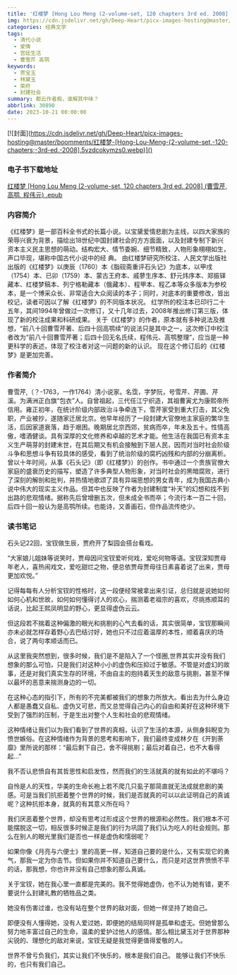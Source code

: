 ```yaml
---
title: '红楼梦 [Hong Lou Meng (2-volume-set, 120 chapters 3rd ed. 2008] (曹雪芹, 高鹗, 程伟元) 书评'
img: https://cdn.jsdelivr.net/gh/Deep-Heart/picx-images-hosting@master/boomments/红楼梦-[Hong-Lou-Meng-(2-volume-set,-120-chapters;-3rd-ed.-2008].5vzdcokymzs0.webp
categories: 经典文学
tags:
  - 清代小说
  - 爱情
  - 宫廷生活
  - 曹雪芹 高鹗
keywords:
  - 贾宝玉
  - 林黛玉
  - 荣府
  - 封建社会
summary: 都云作者痴，谁解其中味？
abbrlink: 30890
date: 2023-10-21 00:00:00
---
```


[![封面](https://cdn.jsdelivr.net/gh/Deep-Heart/picx-images-hosting@master/boomments/红楼梦-[Hong-Lou-Meng-(2-volume-set,-120-chapters;-3rd-ed.-2008].5vzdcokymzs0.webp)]()
### 电子书下载地址
[红楼梦 [Hong Lou Meng (2-volume-set, 120 chapters 3rd ed. 2008] (曹雪芹, 高鹗, 程伟元) .epub](https://url57.ctfile.com/f/23765157-960584094-34d366?p=9554)

### 内容简介
《红楼梦》是一部百科全书式的长篇小说。以宝黛爱情悲剧为主线，以四大家族的荣辱兴衰为背景，描绘出18世纪中国封建社会的方方面面，以及封建专制下新兴资本主义民主思想的萌动。结构宏大、情节委婉、细节精致，人物形象栩栩如生，声口毕现，堪称中国古代小说中的经 典。    由红楼梦研究所校注、人民文学出版社出版的《红楼梦》以庚辰（1760）本《脂砚斋重评石头记》为底本，以甲戌（1754）本、已卯（1759）本、蒙古王府本、戚蓼生序本、舒元炜序本、郑振铎藏本、红楼梦稿本、列宁格勒藏本（俄藏本）、程甲本、程乙本等众多版本为参校本，是一个博采众长、非常适合大众阅读的本子；同时，对底本的重要修改，皆出校记，读者可因以了解《红楼梦》的不同版本状况。    红学所的校注本已印行二十五年，其间1994年曾做过一次修订，又十几年过去，2008年推出修订第三版，体现了新的校注成果和科研成果。    关于《红楼梦》的作者，原本就有多种说法及推想，“前八十回曹雪芹著、后四十回高鹗续”的说法只是其中之一，这次修订中校注者改为“前八十回曹雪芹著；后四十回无名氏续，程伟元、高鹗整理”，应当是一种更科学的表述，体现了校注者对这一问题的新的认识。    现在这个修订后的《红楼梦》是更加完善。

### 作者简介
曹雪芹,（？-1763，一作1764）清小说家。名霑，字梦阮，号雪芹、芹圃、芹溪。为满洲正白旗“包衣”人。自曾祖起，三代任江宁织造，其祖曹寅尤为康熙帝所信用。雍正初年，在统计阶级内部政治斗争牵连下，雪芹家受到重大打击，其父免职，产业被抄，遂随家迁居北京。他早年经历了一段封建大官僚地主家庭的繁华生活，后因家道衰落，趋于艰困。晚期居北京西郊，贫病而卒，年未及五十。性情高傲，嗜酒健谈。具有深厚的文化修养和卓越的艺术才能。他生活在我国已有资本主义生产萌芽的封建末世，在其后期又有机会接触到下层人民，因而对当时社会阶级斗争和思想斗争有较具体的感受，看到了统治阶级的腐朽凶残和内部的分崩离析。曾以十年时间，从事《石头记》（即《红楼梦》）的创作。书中通过一个贵族官僚大家庭的盛衰历史的描写，塑造了许多典型人物形象，对当时社会的黑暗腐败，进行了深刻的解剖和批判，并热情地歌颂了具有异端思想的男女青年，成为我国古典小说中伟大的现实主义作品。但其中也反映了作者为封建制度“补天”的幻想和找不到出路的悲观情绪。据称先后曾增删五次，但未成全书而卒；今流行本一百二十回，后四十回一般认为是高鹗所续。也能诗，又善画石，但作品流传绝少。

### 读书笔记
石头记22回，宝钗做生辰，贾府开了梨园会搭台看戏。

“大家娘儿姐妹等说笑时，贾母因问宝钗爱听何戏，爱吃何物等语。宝钗深知贾母年老人，喜热闹戏文，爱吃甜烂之物，便总依贾母贾母往日素喜着说了出来，贾母更加欢悦。”

记得每每有人分析宝钗的性格时，这一段便经常被拿出来引证，总归就是说她如何如何心机和世故，如何如何懂得讨人的欢心，揣测着老祖宗的喜欢，尽挑拣顺耳的话说，比起王熙凤明显的野心，更显得虚伪云云。

但这段若不揣着这种偏激的眼光和挑剔的心气去看的话，其实很简单，宝钗那瞬间亦未必就怎样存着野心去巴结讨好，她也只不过应着温厚的本性，顺着喜庆的场合，说了两句孝顺话而已。

从这里我突然想到，很多时候，我们是不是陷入了一个怪圈,世界其实并没有我们想象的那么可怕，只是我们对这种小小的虚伪和压抑过于敏感。不管是对虚幻的故事，还是对我们真实生存的环境，不由自主的抱持着天生的敌意与挑剔，甚至不惮以最坏的恶意来揣测身边的一切。

在这种心态的指引下，所有的不完美都被我们的想象力所放大。看出去为什么身边人都是愚蠢又自私、虚伪又可悲，而又总觉得自己内心的自由和美好在这种环境下受到了强烈的压制，于是生出对整个人生和社会的悲观情绪。

这种情绪让我们以为我们看到了世界的真相，认识了生活的本源，从侧身斜睨变为愤世嫉俗。在这种情绪作为背景的思考和影响下，我们最终变成林夕在《开到荼靡》里所说的那样：“最后剩下自己，舍不得挑剔；最后对着自己，也不大看得起...”

我不否认悲愤自有其哲思性和启发性，然而我们的生活就真的就有如此的不堪吗？

自怜是人的天性，华美的生命长袍上若不爬几只虱子那简直就无法成就悲剧的美感。可是当我们抗拒着整个世界的时候，我们是否就真的可以以此证明自己的真诚呢？这种抗拒本身，就真的有其意义所在吗？

我们厌恶着整个世界，却没有思考过形成这个世界的根源和必然性。我们根本不可能摆脱这一切，相反很多时候正是我们的行为巩固了我们认为吃人的社会规则。那么在别人的眼光里我们是否也一样是虚伪和懦弱呢？

如果你像《月亮与六便士》里的高更一样，知道自己要的是什么，又有实现它的勇气，那我一定为你击节。但如果你并不知道自己要什么，而只是对这世界愤愤不平的话，那我想，你也许并没有自己想象的那么真诚。

关于宝钗，她在我心里一直都是完美的。我不觉得她虚伪，也不认为她有错，更不要说什么封建礼教的牺牲品之类。

她没有伤害过谁，也没有站在整个世界的敌对面，但她一样坚持了她自己。

即便没有人懂得她，没有人爱过她，即便她的结局同样是孤单和虚无。但她曾那么努力地丰富过自己的生命，温柔的爱护过他人的感情。那么相比黛玉对于世界那种尖锐的、理想化的敌对来说，宝钗无疑是我觉得更值得爱敬的人。

世界不曾亏负我们，其实让我们不快乐的，根本是我们自己。
能够让我们不快乐的，也只有我们自己。
